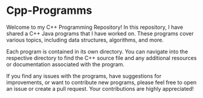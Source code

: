 # Cpp-Programms

Welcome to my C++ Programming Repository! In this repository, I have shared a C++ Java programs that I have worked on. These programs cover various topics, including data structures, algorithms, and more.

Each program is contained in its own directory. You can navigate into the respective directory to find the C++ source file and any additional resources or documentation associated with the program.

If you find any issues with the programs, have suggestions for improvements, or want to contribute new programs, please feel free to open an issue or create a pull request. Your contributions are highly appreciated!
